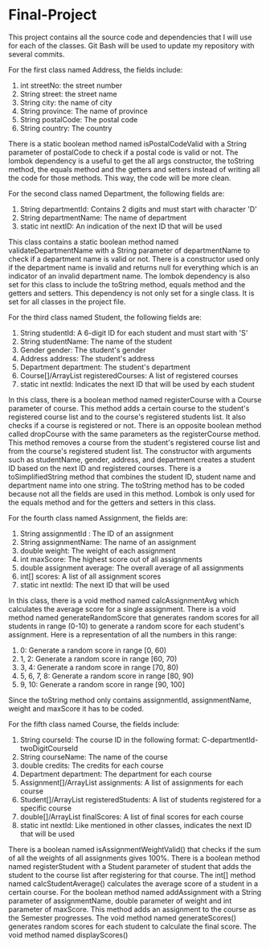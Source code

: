 # Final-Project
This project contains all the source code and dependencies that I will use for each of the classes. Git Bash will be used to update my repository with several commits. 

For the first class named Address, the fields include:
1. int streetNo: the street number
2. String street: the street name
3. String city: the name of city
4. String province: The name of province
5. String postalCode: The postal code
6. String country: The country

There is a static boolean method named isPostalCodeValid with a String parameter of postalCode to check if a postal code is valid or not. The lombok dependency is a useful to get the all args constructor, the toString method, the equals method and the getters and setters instead of writing all the code for those methods. This way, the code will be more clean. 

For the second class named Department, the following fields are:
1. String departmentId: Contains 2 digits and must start with character 'D'
2. String departmentName: The name of department
3. static int nextID: An indication of the next ID that will be used

This class contains a static boolean method named validateDepartmentName with a String parameter of departmentName to check if a department name is valid or not. There is a constructor used only if the department name is invalid and returns null for everything which is an indicator of an invalid department name. The lombok dependency is also set for this class to include the toString method, equals method and the getters and setters. This dependency is not only set for a single class. It is set for all classes in the project file.

For the third class named Student, the following fields are:
1. String studentId: A 6-digit ID for each student and must start with 'S'
2. String studentName: The name of the student
3. Gender gender: The student's gender
4. Address address: The student's address
5. Department department: The student's department
6. Course[]/ArrayList<Course> registeredCourses: A list of registered courses
7. static int nextId: Indicates the next ID that will be used by each student

In this class, there is a boolean method named registerCourse with a Course parameter of course. This method adds a certain course to the student's registered course list and to the course's registered students list. It also checks if a course is registered or not. 
There is an opposite boolean method called dropCourse with the same parameters as the registerCourse method. This method removes a course from the student's registered course list and from the course's registered student list. The constructor with arguments such as studentName, gender, address, and department creates a student ID based on the next ID and registered courses. There is a toSimplifiedString method that combines the student ID, student name and department name into one string. The toString method has to be coded because not all the fields are used in this method. Lombok is only used for the equals method and for the getters and setters in this class.

For the fourth class named Assignment, the fields are:
1. String assignmentId : The ID of an assignment
2. String assignmentName: The name of an assignment
3. double weight: The weight of each assignment
4. int maxScore: The highest score out of all assignments
5. double assignment average: The overall average of all assignments
6. int[] scores: A list of all assignment scores
7. static int nextId: The next ID that will be used

In this class, there is a void method named calcAssignmentAvg which calculates the average score for a single assignment. There is a void method named generateRandomScore that generates random scores for all students in range (0-10) to generate a random score for each student's assignment. 
Here is a representation of all the numbers in this range:
1. 0: Generate a random score in range [0, 60)
2. 1, 2: Generate a random score in range [60, 70)
3. 3, 4: Generate a random score in range [70, 80)
4. 5, 6, 7, 8: Generate a random score in range [80, 90)
5. 9, 10: Generate a random score in range [90, 100]

Since the toString method only contains assignmentId, assignmentName, weight and maxScore it has to be coded. 

For the fifth class named Course, the fields include:
1. String courseId: The course ID in the following format: C-departmentId-twoDigitCourseId
2. String courseName: The name of the course
3. double credits: The credits for each course
4. Department department: The department for each course
5. Assignment[]/ArrayList<Assignment> assignments: A list of assignments for each course
6. Student[]/ArrayList<Student> registeredStudents: A list of students registered for a specific course
7. double[]/ArrayList<Double> finalScores: A list of final scores for each course
8. static int nextId: Like mentioned in other classes, indicates the next ID that will be used

There is a boolean named isAssignmentWeightValid() that checks if the sum of all the weights of all assignments gives 100%.
There is a boolean method named registerStudent with a Student parameter of student that adds the student to the course list after registering for that course.
The int[] method named calcStudentAverage() calculates the average score of a student in a certain course.
For the boolean method named addAssignment with a String parameter of assignmentName, double parameter of weight and int parameter of maxScore. This method adds an assignment to the course as the Semester progresses.
The void method named generateScores() generates random scores for each student to calculate the final score.
The void method named displayScores() 



